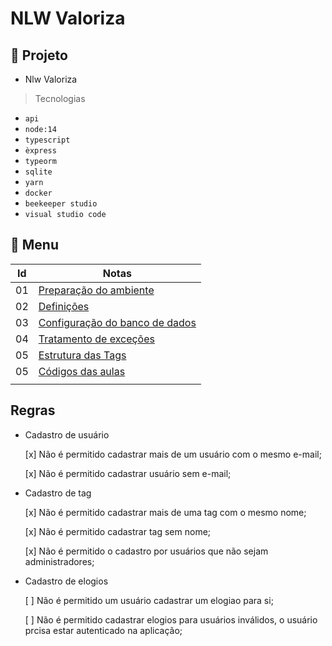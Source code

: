 # NLW Valoriza

## 🌱 Projeto

- Nlw Valoriza

> Tecnologias

- `api`
- `node:14`
- `typescript`
- `èxpress`
- `typeorm`
- `sqlite`
- `yarn`
- `docker`
- `beekeeper studio`
- `visual studio code`

## 📝 Menu

| Id | Notas |
| --- |---------- |
| 01 | [Preparação do ambiente](notas/ambiente.md)|
| 02 | [Definições](notas/camadas.md)|
| 03 | [Configuração do banco de dados](notas/bancodedados.md)|
| 04 | [Tratamento de exceções](notas/tratamentodeerros.md)|
| 05 | [Estrutura das Tags](notas/estruturadetags.md)|
| 05 | [Códigos das aulas](notas/codigo.md)|
|        |        |
## Regras

- Cadastro de usuário

    [x] Não é permitido cadastrar mais de um usuário com o mesmo e-mail;

    [x] Não é permitido cadastrar usuário sem e-mail;


- Cadastro de tag

    [x] Não é permitido cadastrar mais de uma tag com o mesmo nome;

    [x] Não é permitido cadastrar tag sem nome;

    [x] Não é permitido o cadastro por usuários que não sejam administradores;


- Cadastro de elogios

    [ ] Não é permitido um usuário cadastrar um elogiao para si;

    [ ] Não é permitido cadastrar elogios para usuários inválidos, o usuário prcisa estar autenticado na aplicação;








